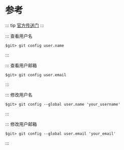 # 参考

::: tip
[官方传送门](https://git-scm.com/book/zh/v2)
:::

::: 查看用户名

``` git
$git> git config user.name
```

:::

::: 查看用户邮箱

``` git
$git> git config user.email
```

:::

::: 修改用户名

``` git
$git> git config --global user.name 'your_username'
```

:::

::: 修改用户邮箱

``` git
$git> git config --global user.email 'your_email'
```

:::